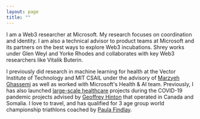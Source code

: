 ```yaml
---
layout: page
title: ""
---
```


I am a Web3 researcher at Microsoft. My research focuses on coordination and identity. I am also a technical advisor to product teams at Microsoft and its partners on the best ways to explore Web3 incubations. Shrey works under Glen Weyl and Yorke Rhodes and collaborates with key Web3 researchers like Vitalik Buterin. 

I previously did research in machine learning for health at the Vector Institute of Technology and MIT CSAIL under the advisory of [Marzyeh Ghassemi](https://healthyml.org/people/) as well as worked with Microsoft's Health & AI team. Previously, I has also launched [large-scale healthcare](https://flatten.ca) projects during the COVID-19 pandemic projects advised by [Geoffrey Hinton](https://www.cs.toronto.edu/~hinton/) that operated in Canada and Somalia. I love to travel, and has qualified for 3 age group world championship triathlons coached by [Paula Findlay](https://www.instagram.com/paula_findlay/?hl=en). 

